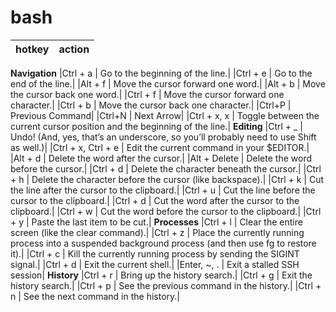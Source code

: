 bash
====

| hotkey |action | 	
|---|---|
**Navigation**
|Ctrl + a	| Go to the beginning of the line.| 
|Ctrl + e	| 	Go to the end of the line.| 
|Alt + f		| Move the cursor forward one word.| 
|Alt + b		| Move the cursor back one word.| 
|Ctrl + f		| Move the cursor forward one character.| 
|Ctrl + b		| Move the cursor back one character.| 
|Ctrl+P |	Previous Command|
|Ctrl+N |	Next Arrow|
|Ctrl + x, x		| Toggle between the current cursor position and the beginning of the line.| 
**Editing**
|Ctrl + _		| Undo! (And, yes, that’s an underscore, so you’ll probably need to use Shift as well.)| 
|Ctrl + x, Ctrl + e		| Edit the current command in your $EDITOR.| 
|Alt + d		| Delete the word after the cursor.| 
|Alt + Delete		| Delete the word before the cursor.| 
|Ctrl + d	| Delete the character beneath the cursor.| 
|Ctrl + h	| Delete the character before the cursor (like backspace).| 
|Ctrl + k	| Cut the line after the cursor to the clipboard.| 
|Ctrl + u	| Cut the line before the cursor to the clipboard.| 
|Ctrl + d	| Cut the word after the cursor to the clipboard.| 
|Ctrl + w	| Cut the word before the cursor to the clipboard.| 
|Ctrl + y	| Paste the last item to be cut.| 
**Processes**
|Ctrl + l	| Clear the entire screen (like the clear command).| 
|Ctrl + z	| Place the currently running process into a suspended background process (and then use fg to restore it).| 
|Ctrl + c	| Kill the currently running process by sending the SIGINT signal.| 
|Ctrl + d	| Exit the current shell.| 
|Enter, ~, .	| Exit a stalled SSH session| 
**History**
|Ctrl + r	| Bring up the history search.| 
|Ctrl + g	| Exit the history search.| 
|Ctrl + p	| See the previous command in the history.| 
|Ctrl + n	| See the next command in the history.| 
